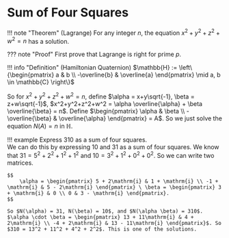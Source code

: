 # Sum of Four Squares

!!! note "Theorem"
    (Lagrange) For any integer $n$, the equation $x^2+y^2+z^2+w^2 = n$ has a solution.

??? note "Proof"
    First prove that Lagrange is right for prime $p$.  


!!! info "Definition"
    (Hamiltonian Quaternion) $\mathbb{H} := \left\{\begin{pmatrix} a & b \\ -\overline{b} & \overline{a} \end{pmatrix} \mid a, b \in \mathbb{C} \right\}$

So for $x^2+y^2+z^2+w^2 = n$, define $\alpha = x+y\sqrt{-1}, \beta = z+w\sqrt{-1}$, $x^2+y^2+z^2+w^2 = \alpha \overline{\alpha} + \beta \overline{\beta} = n$. Define $\begin{pmatrix} \alpha & \beta \\ -\overline{\beta} & \overline{\alpha} \end{pmatrix} = A$. So we just solve the equation $N(A) = n$ in $\mathbb{H}.$

!!! example
    Express $310$ as a sum of four squares.  
    We can do this by expressing $10$ and $31$ as a sum of four squares. We know that $31 = 5^2 + 2^2 + 1^2 + 1^2$ and $10 = 3^2 + 1^2 + 0^2 + 0^2$. So we can write two matrices. 

    $$
        \alpha = \begin{pmatrix} 5 + 2\mathrm{i} & 1 + \mathrm{i} \\ -1 + \mathrm{i} & 5 - 2\mathrm{i} \end{pmatrix} \ \beta = \begin{pmatrix} 3 + \mathrm{i} & 0 \\ 0 & 3 - \mathrm{i} \end{pmatrix}. 
    $$

    So $N(\alpha) = 31, N(\beta) = 10$, and $N(\alpha \beta) = 310$. $\alpha \cdot \beta = \begin{pmatrix} 13 + 11\mathrm{i} & 4 + 2\mathrm{i} \\ -4 + 2\mathrm{i} & 13 - 11\mathrm{i} \end{pmatrix}$. So $310 = 13^2 + 11^2 + 4^2 + 2^2$. This is one of the solutions.